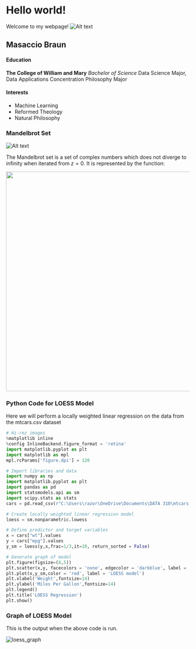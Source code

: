 # Hello world!

Welcome to my webpage!
![Alt text](https://c4.wallpaperflare.com/wallpaper/320/157/310/fractal-mandelbrot-set-wallpaper-preview.jpg)

## Masaccio Braun

#### Education
**The College of William and Mary**
*Bachelor of Science*
Data Science Major, Data Applications Concentration
Philosophy Major

#### Interests
- Machine Learning
- Reformed Theology
- Natural Philosophy

### Mandelbrot Set

![Alt text](https://wallpapercave.com/wp/BLwLejR.jpg)

The Mandelbrot set is a set of complex numbers which does not diverge to infinity when iterated from $z=0$.  It is represented by the function:

<img src="https://render.githubusercontent.com/render/math?math=z_%7Bn%2B1%7D%3Dz_n%5E2%2Bc" width="600">

### Python Code for LOESS Model

Here we will perform a locally weighted linear regression on the data from the mtcars.csv dataset

```Python
# Hi-rez images
%matplotlib inline
%config InlineBackend.figure_format = 'retina'
import matplotlib.pyplot as plt
import matplotlib as mpl
mpl.rcParams['figure.dpi'] = 120

# Import libraries and data
import numpy as np
import matplotlib.pyplot as plt
import pandas as pd
import statsmodels.api as sm
import scipy.stats as stats
cars = pd.read_csv(r"C:\Users\razor\OneDrive\Documents\DATA 310\mtcars.csv")

# Create locally weighted linear regression model
loess = sm.nonparametric.lowess

# Define predictor and target variables
x = cars["wt"].values
y = cars["mpg"].values
y_sm = loess(y,x,frac=1/3,it=10, return_sorted = False)

# Generate graph of model
plt.figure(figsize=(8,5))
plt.scatter(x,y, facecolors = 'none', edgecolor = 'darkblue', label = 'data')
plt.plot(x,y_sm,color = 'red', label = 'LOESS model')
plt.xlabel('Weight',fontsize=14)
plt.ylabel('Miles Per Gallon',fontsize=14)
plt.legend()
plt.title('LOESS Regression')
plt.show()
```
### Graph of LOESS Model
This is the output when the above code is run.


![loess_graph](https://user-images.githubusercontent.com/85206050/152606204-bf0f03d6-8793-48df-bf6f-8c6fb3da7717.png)
